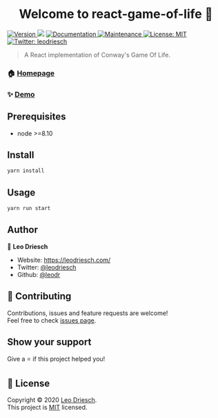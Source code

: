 <h1 align="center">Welcome to react-game-of-life 👋</h1>
<p>
  <a href="https://www.npmjs.com/package/react-game-of-life" target="_blank">
    <img alt="Version" src="https://img.shields.io/npm/v/react-game-of-life.svg">
  </a>
  <img src="https://img.shields.io/badge/node-%3E%3D8.10-blue.svg" />
  <a href="https://github.com/leodr/react-game-of-life#readme" target="_blank">
    <img alt="Documentation" src="https://img.shields.io/badge/documentation-yes-brightgreen.svg" />
  </a>
  <a href="https://github.com/leodr/react-game-of-life/graphs/commit-activity" target="_blank">
    <img alt="Maintenance" src="https://img.shields.io/badge/Maintained%3F-yes-green.svg" />
  </a>
  <a href="https://github.com/leodr/react-game-of-life/blob/master/LICENSE" target="_blank">
    <img alt="License: MIT" src="https://img.shields.io/github/license/leodr/react-game-of-life" />
  </a>
  <a href="https://twitter.com/leodriesch" target="_blank">
    <img alt="Twitter: leodriesch" src="https://img.shields.io/twitter/follow/leodriesch.svg?style=social" />
  </a>
</p>
 
> A React implementation of Conway's Game Of Life.

### 🏠 [Homepage](https://github.com/leodr/react-game-of-life)

### ✨ [Demo](https://react-game-of-life.vercel.app/)

## Prerequisites

-   node >=8.10

## Install

```sh
yarn install
```

## Usage

```sh
yarn run start
```

## Author

👤 **Leo Driesch**

-   Website: https://leodriesch.com/
-   Twitter: [@leodriesch](https://twitter.com/leodriesch)
-   Github: [@leodr](https://github.com/leodr)

## 🤝 Contributing

Contributions, issues and feature requests are welcome!<br />Feel free to check
[issues page](https://github.com/leodr/react-game-of-life/issues).

## Show your support

Give a ⭐️ if this project helped you!

## 📝 License

Copyright © 2020 [Leo Driesch](https://github.com/leodr).<br /> This project is
[MIT](https://github.com/leodr/react-game-of-life/blob/master/LICENSE) licensed.
